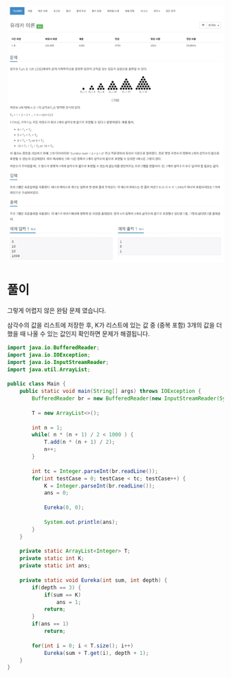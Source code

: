 ![Main10448](.\img\Main10448.png)



# 풀이

그렇게 어렵지 않은 완탐 문제 였습니다.

삼각수의 값을 리스트에 저장한 후, K가 리스트에 있는 값 중 (중복 포함) 3개의 값을 더했을 때 나올 수 있는 값인지 확인하면 문제가 해결됩니다.



``` java
import java.io.BufferedReader;
import java.io.IOException;
import java.io.InputStreamReader;
import java.util.ArrayList;

public class Main {
	public static void main(String[] args) throws IOException {
		BufferedReader br = new BufferedReader(new InputStreamReader(System.in));
		
		T = new ArrayList<>();
		
		int n = 1;
		while( n * (n + 1) / 2 < 1000 ) {
			T.add(n * (n + 1) / 2);
			n++;
		}
		
		int tc = Integer.parseInt(br.readLine());
		for(int testCase = 0; testCase < tc; testCase++) {
			K = Integer.parseInt(br.readLine());
			ans = 0;
			
			Eureka(0, 0);
			
			System.out.println(ans);
		}
	}
	
	private static ArrayList<Integer> T;
	private static int K;
	private static int ans;
	
	private static void Eureka(int sum, int depth) {
		if(depth == 3) {
			if(sum == K)
				ans = 1;
			return;
		}
		if(ans == 1)
			return;
		
		for(int i = 0; i < T.size(); i++)
			Eureka(sum + T.get(i), depth + 1);
	}
}
```

